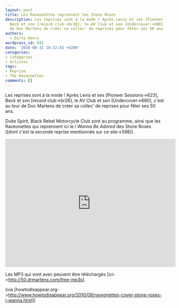 ```yaml
---
layout: post
title: Les Raveonettes reprennent les Stone Roses
description: Les reprises sont à la mode ! Après Levis et ses [Pioneer Sessions->623],
  Beck et son [record club->br26], le AV Club et son [Undercover->680], c'est au tour
  de Doc Martens de créer sa collec' de reprises pour fêter ses 50 ans.
authors:
  - Dirty Henry
wordpress_id: 692
date: '2010-08-31 10:32:55 +0200'
categories:
- Catégories
- Artistes
tags:
- Reprise
- The Raveonettes
comments: []
---
```

Les reprises sont à la mode ! Après Levis et ses [Pioneer Sessions->623], Beck et son [record club->br26], le AV Club et son [Undercover->680], c'est au tour de Doc Martens de créer sa collec' de reprises pour fêter ses 50 ans. 

Duke Spirit, Black Rebel Motorcycle Club sont au programme, ainsi que les Raveonettes qui reprennent ici le *I Wanna Be Adored* des Stone Roses ([dont c'est la seconde reprise mentionnée sur ce site->598]).

<iframe width="540" height="405" src="http://www.youtube.com/embed/6zbdrabfQc0" frameborder="0" allowfullscreen></iframe>

Les MP3 qui vont avec peuvent être téléchargés [ici->http://50.drmartens.com/free-mp3s].

(via [howtodisappear.org->http://www.howtodisappear.org/2010/08/raveonettes-cover-stone-roses-i-wanna.html])
